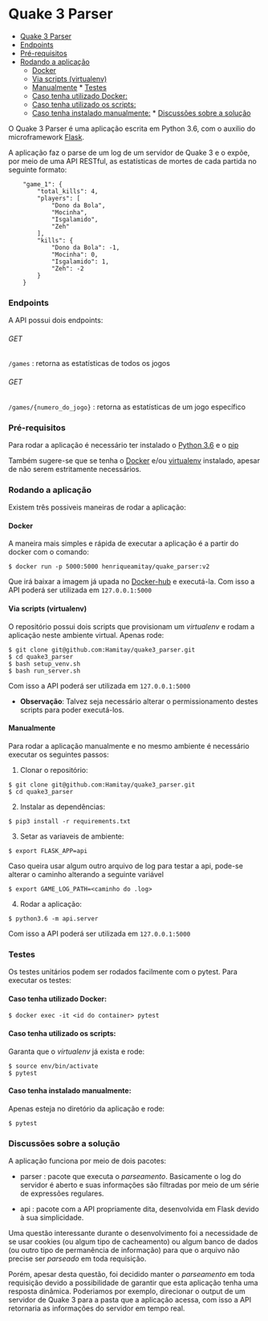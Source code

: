 # Quake 3 Parser

   * [Quake 3 Parser](#quake-3-parser)
   * [Endpoints](#endpoints)
   * [Pré-requisitos](#pré-requisitos)
   * [Rodando a aplicação](#rodando-a-aplicação)
        * [Docker](#docker)
        * [Via scripts (virtualenv)](#via-scripts-virtualenv)
        * [Manualmente](#manualmente)
    * [Testes](#testes)
        * [Caso tenha utilizado Docker:](#caso-tenha-utilizado-docker)
        * [Caso tenha utilizado os scripts:](#caso-tenha-utilizado-os-scripts)
        * [Caso tenha instalado manualmente:](#caso-tenha-instalado-manualmente)
    * [Discussões sobre a solução](#discussões-sobre-a-solução)

O Quake 3 Parser é uma aplicação escrita em Python 3.6, com o auxilio do microframework [Flask](http://flask.pocoo.org/).

A aplicação faz o parse de um log de um servidor de Quake 3 e o expõe, por meio de uma API RESTful, as estatísticas de mortes de cada partida no seguinte formato:

```
    "game_1": {
        "total_kills": 4,
        "players": [
            "Dono da Bola",
            "Mocinha",
            "Isgalamido",
            "Zeh"
        ],
        "kills": {
            "Dono da Bola": -1,
            "Mocinha": 0,
            "Isgalamido": 1,
            "Zeh": -2
        }
    }
```

### Endpoints

A API possui dois endpoints:

###### GET
`/games` : retorna as estatísticas de todos os jogos

###### GET
`/games/{numero_do_jogo}` : retorna as estatísticas de um jogo específico

### Pré-requisitos
Para rodar a aplicação é necessário ter instalado o [Python 3.6](https://www.python.org/downloads/) e o [pip](https://pip.pypa.io/en/stable/installing/)

Também sugere-se que se tenha o [Docker](https://docs.docker.com/install/) e/ou [virtualenv](https://virtualenv.pypa.io/en/latest/installation/) instalado, apesar de não serem estritamente necessários.


### Rodando a aplicação
Existem três possiveis maneiras de rodar a aplicação:

#### Docker
A maneira mais simples e rápida de executar a aplicação é a partir do docker com o comando:

```
$ docker run -p 5000:5000 henriqueamitay/quake_parser:v2
```

Que irá baixar a imagem já upada no [Docker-hub](https://cloud.docker.com/u/henriqueamitay/repository/docker/henriqueamitay/quake_parser) e executá-la. Com isso a API poderá ser utilizada em `127.0.0.1:5000`


#### Via scripts (virtualenv)
O repositório possui dois scripts que provisionam um _virtualenv_ e rodam a aplicação neste ambiente virtual. Apenas rode:

```
$ git clone git@github.com:Hamitay/quake3_parser.git
$ cd quake3_parser
$ bash setup_venv.sh
$ bash run_server.sh
```

Com isso a API poderá ser utilizada em `127.0.0.1:5000`

* **Observação**: Talvez seja necessário alterar o permissionamento destes scripts para poder executá-los.

#### Manualmente
Para rodar a aplicação manualmente e no mesmo ambiente é necessário executar os seguintes passos:

1. Clonar o repositório:
```
$ git clone git@github.com:Hamitay/quake3_parser.git
$ cd quake3_parser
```

2. Instalar as dependências:
```
$ pip3 install -r requirements.txt
```

3. Setar as variaveis de ambiente:
```
$ export FLASK_APP=api
```
Caso queira usar algum outro arquivo de log para testar a api, pode-se alterar o caminho alterando a seguinte variável
```
$ export GAME_LOG_PATH=<caminho do .log>
```
4. Rodar a aplicação:
```
$ python3.6 -m api.server
```

Com isso a API poderá ser utilizada em `127.0.0.1:5000`

### Testes

Os testes unitários podem ser rodados facilmente com o pytest. Para executar os testes:

#### Caso tenha utilizado Docker:
```
$ docker exec -it <id do container> pytest
```

#### Caso tenha utilizado os scripts:

Garanta que o _virtualenv_ já exista e rode:
```
$ source env/bin/activate
$ pytest
```

#### Caso tenha instalado manualmente:
Apenas esteja no diretório da aplicação e rode:
```
$ pytest
```

### Discussões sobre a solução
A aplicação funciona por meio de dois pacotes:
* parser : pacote que executa o _parseamento_. Basicamente o log do servidor é aberto e suas informações são filtradas por meio de um série de expressões regulares.

* api : pacote com a API propriamente dita, desenvolvida em Flask devido à sua simplicidade. 

Uma questão interessante durante o desenvolvimento foi a necessidade de se usar cookies (ou algum tipo de cacheamento) ou algum banco de dados (ou outro tipo de permanência de informação) para que o arquivo não precise ser _parseado_ em toda requisição.

Porém, apesar desta questão, foi decidido manter o _parseamento_ em toda requisição devido a possibilidade de garantir que esta aplicação tenha uma resposta dinâmica. Poderiamos por exemplo, direcionar o output de um servidor de Quake 3 para a pasta que a aplicação acessa, com isso a API retornaria as informações do servidor em tempo real.
